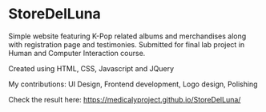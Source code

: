 <h1>StoreDelLuna</h1>

Simple website featuring K-Pop related albums and merchandises along with registration page and testimonies. Submitted for final lab project in Human and Computer Interaction course.

Created using HTML, CSS, Javascript and JQuery

My contributions: UI Design, Frontend development, Logo design, Polishing

Check the result here: https://medicalyproject.github.io/StoreDelLuna/
